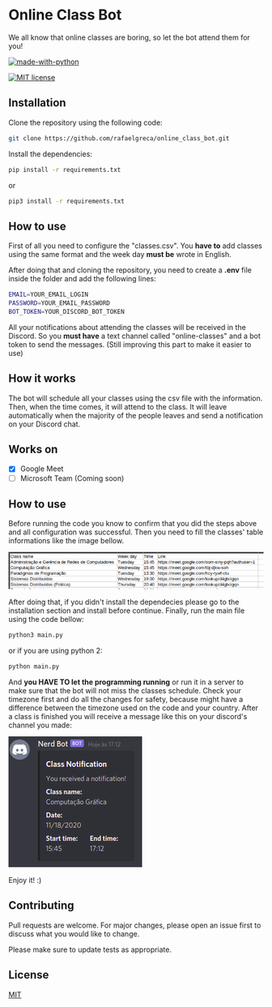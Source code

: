 # Online Class Bot

We all know that online classes are boring, so let the bot attend them for you!

[![made-with-python](https://img.shields.io/badge/Made%20with-Python-1f425f.svg)](https://www.python.org/)

[![MIT license](https://img.shields.io/badge/License-MIT-blue.svg)](https://lbesson.mit-license.org/)

## Installation

Clone the repository using the following code:

```bash
git clone https://github.com/rafaelgreca/online_class_bot.git
```

Install the dependencies:

```bash
pip install -r requirements.txt
```

or

```bash
pip3 install -r requirements.txt
```

## How to use

First of all you need to configure the "classes.csv". You **have to** add classes using the same format and the week day **must be** wrote in English.

After doing that and cloning the repository, you need to create a **.env** file inside the folder and add the following lines:

```bash
EMAIL=YOUR_EMAIL_LOGIN
PASSWORD=YOUR_EMAIL_PASSWORD
BOT_TOKEN=YOUR_DISCORD_BOT_TOKEN
```

All your notifications about attending the classes will be received in the Discord. So you **must have** a text channel called "online-classes" and a bot token to send the messages. (Still improving this part to make it easier to use)

## How it works

The bot will schedule all your classes using the csv file with the information. Then, when the time comes, it will attend to the class. It will leave automatically when the majority of the people leaves and send a notification on your Discord chat.

## Works on

- [x] Google Meet
- [ ] Microsoft Team (Coming soon)

## How to use

Before running the code you know to confirm that you did the steps above and all configuration was successful. Then you need to fill the classes' table informations like the image bellow.

![How to config the classes](images/classes_infos.png)

After doing that, if you didn't install the dependecies please go to the installation section and install before continue. Finally, run the main file using the code bellow:

```python
python3 main.py
```

or if you are using python 2:

```python
python main.py
```

And **you HAVE TO let the programming running** or run it in a server to make sure that the bot will not miss the classes schedule. Check your timezone first and do all the changes for safety, because might have a difference between the timezone used on the code and your country. After a class is finished you will receive a message like this on your discord's channel you made:

![Bot notification on Discord](images/bot_notification.png)

Enjoy it! :)

## Contributing
Pull requests are welcome. For major changes, please open an issue first to discuss what you would like to change.

Please make sure to update tests as appropriate.

## License
[MIT](https://choosealicense.com/licenses/mit/)